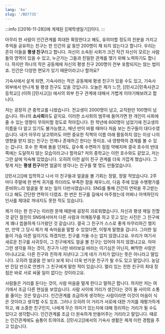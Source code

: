 ```yaml
---
lang: 'ko'
slug: '/BD7735'
---
```


:::info
[[2016-11-28]]에 게재된 [[재학생일기]]이다.
:::

아무리 한 사람이 인간관계를 최대한 확장한다고 해도, 유의미할 정도의 친분을 가지고 추억을 공유하는 친구는 한 인간의 삶 동안 200명이 채 되지 않는다고 합니다. 우리는 흔히 이들을 **평생 친구**라고 합니다. 자신이 소속된 사회가 크건 작건 자신이 모르는 사람들의 영역이 있을 수 있고, 누군가는 그들과 친밀한 관계를 맺기 위해 노력하기도 합니다. 하지만 하나의 작은 공동체에 자신의 평생 친구 200명이 전부 포함되지는 않는 법이죠. 인간은 다양한 면모가 있기 때문이라고나 할까요?

기숙사에서 살게 되면, 기숙사라는 작은 공동체에 평생 친구가 있을 수도 있고, 기숙사 외부에서 만나게 될 평생 친구도 있을 것입니다. 오늘은 제가 느낀, [[민사고|민족사관고등학교]] (이하 [[민사고]]) 에서의 외부 친구 관계에 대해서 가볍게 이야기해보려고 합니다.

저는 굉장히 큰 중학교를 나왔습니다. 전교생이 2000명이 넘고, 교직원만 100명이 넘습니다. 하나의 **소사회**와도 같지요. 이러한 소사회의 범주에 들어가면 한 개인이 사회에 줄 수 있는 영향이 무의미할 정도로 작아집니다. 한 학년에 600명이 넘었기에 전교생의 이름을 다 알고 있기도 불가능했고, 매년 반이 바뀔 때마다 처음 보는 친구들이 대다수였습니다. 내가 아무리 날고뛰어도 어떤 중요한 직책의 이름 아래 활동하지 않는 이상 나의 영향을 받지 않는 친구는 언제나 존재하긴 한다는 뜻이죠. 내 영향력의 경계를 볼 수 있는 겁니다. 호수 한 쪽에 돌을 던져도, 갈수록 수면파가 점점 약해지며 결국 호수의 반대쪽에는 도달하지 않는 모습이라고나 할까요? 저의 중학교는 이런 호수와도 같았고, 저는 그런 삶에 익숙해 있었습니다. 오히려 이런 삶이 친구 관계를 더욱 가깝게 했습니다. 그렇게 저는 **평생 친구**하면 얼굴이 생각나는 친구들 몇 명도 만들었습니다.

[[민사고]]에 입학하고 나서 이 친구들과 얼굴을 볼 기회는 정말, 정말 적었습니다. 2주마다 주말에 한 번씩 귀가를 하더라도 부족한 잠을 채우느라, 다음 주에 있을 수행평가를 준비하느라 얼굴을 못 보는 일이 다반사였습니다. SNS를 통해 간간히 연락을 주고받는다고 해도 간단한 연락이 다였죠. 한 번은 친구를 길에서 마주쳤는데 어찌나 어색하던지 인사를 제대로 꺼내지도 못한 적도 있습니다.

제가 아는 한 친구는 이러한 문제 때문에 굉장히 괴로워했습니다. 자신과 평생 제일 친할 것 같던 절친이 SNS에서마저 다른 사람과 어깨동무를 하고 웃고 있는 사진은 그 친구에게 꽤나 씁쓸하게 다가왔던 것 같습니다. 결국 그 친구가 스스로 좋게 마무리하긴 했지만, 만약 그 당시 제가 제 속마음을 말할 수 있었다면, 이렇게 말했을 겁니다. 그러한 일들이 가슴 아픈 일이기도 하겠지만, 친구를 가둘 수는 없지 않겠냐고요. 우리가 여기서 새로운 친구를 사귀듯이, 그 친구에게도 얼굴 볼 친구는 있어야 하지 않겠냐고요. 아마 그런 생각을 하는 것이, 친구가 나만 바라보길 바라는 이기심은 아닌지, 삐딱한 사랑은 아니냐고요. 다른 친구와 친하게 지낸다고 그게 네가 가치가 없다는 뜻은 아니라고 말입니다. 오히려 얼굴을 안 보다 보게 되니 더욱 반가운 친구가 될 수도 있고 말입니다. 농담 반 진담 반으로 언젠가 그 친구에게 말한 적이 있습니다. 멀리 있는 친한 친구의 최대 장점은 바로 서로 싸울 일이 없다는 것이라고요.

사람들은 거리를 둔다는 것이, 사람 마음을 멀게 한다고 말하곤 합니다. 하지만 저는 여기에서 조금 다른 현실을 보았습니다. 사람 사이에 거리가 생긴다는 것이 둘 사이의 소통을 줄이는 것은 맞습니다. 인간관계를 조급하게 생각하는 사람이라면 이것이 마음이 식은 것이라고 생각할 수도 있죠. 그러나 오히려 이 거리가 서로에 대한 가치를 재평가하게 하고, 왜 소중한 친구인지, 나에게 무슨 의미가 있는지에 대해 정리하는 거리가 될 수도 있다고 생각합니다. 인간관계를 조금 더 원숙하게 만들어주는 거리라고 말입니다. 때로는 인간관계에도 숨통이 트여야죠. [[민사고]]에서의 기숙사 생활은 제게 이런 경험을 주고 있습니다.
